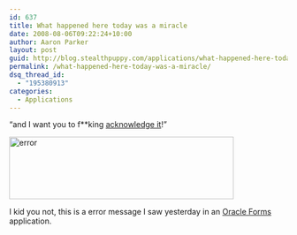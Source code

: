 ```yaml
---
id: 637
title: What happened here today was a miracle
date: 2008-08-06T09:22:24+10:00
author: Aaron Parker
layout: post
guid: http://blog.stealthpuppy.com/applications/what-happened-here-today-was-a-miracle
permalink: /what-happened-here-today-was-a-miracle/
dsq_thread_id:
  - "195380913"
categories:
  - Applications
---
```

“and I want you to f**king [acknowledge it](http://en.wikiquote.org/wiki/Pulp_Fiction#Jules_Winnfield)!”

[<img title="error" height="113" alt="error" src="https://stealthpuppy.com/media/2008/08/error-thumb.png" width="406" border="0" />](https://stealthpuppy.com/media/2008/08/error.png) 

I kid you not, this is a error message I saw yesterday in an [Oracle Forms](http://www.oracle.com/technology/products/forms/index.html) application.
